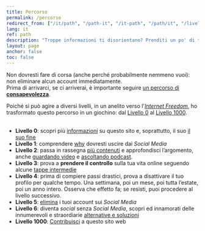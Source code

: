 ```yaml
---
title: Percorso
permalink: /percorso
redirect_from: ["/it/path", "/path-it", "/it-path", "/path/it", "/livelli"]
lang: it
ref: path
description: "Troppe informazioni ti disorientano? Prenditi un po' di tempo, respira, e segui questo percorso verso la libertà sul web."
layout: page
anchor: false
toc: false
---
```

Non dovresti fare di corsa (anche perché probabilmente nemmeno vuoi): non eliminare alcun account immediatamente.\
Prima di arrivarci, se ci arriverai, è importante seguire <u>un percorso di <strong>consapevolezza</strong></u>.

<div class="blue box">
	Poiché si può agire a diversi livelli, in un anelito verso l'<a href="https://tommi.space/internet-freedom" target="_blank" title="“Internet Freedom” in Tommi's notes"><cite>Internet Freedom</cite></a>, ho trasformato questo percorso in un giochino: dal <a href="/it/l00">Livello 0</a> al <a href="/it/l1000">Livello 1000</a>.
</div>

<br>

- **Livello 0**: scopri più [informazioni](/info "Info - quitsocialmedia.club") su questo sito e, soprattutto, il suo [il suo fine](/info#fine "Fine - quitsocialmedia.club")
- **Livello 1**: comprendere [why](/perché "Perché") dovresti uscire dai *Social Media*
- **Livello 2**: passa in rassegna [più contenuti](/it/links "Link") e approfondisci l’argomento, anche [guardando video](/guarda "Guarda") e [ascoltando podcast](/ascolta "Ascolta").
- **Livello 3**: prova a **prendere il controllo** sulla tua vita online seguendo alcune [tappe intermedie](https://www.humanetech.com/take-control "Take Control - Humane Center of Technology")
- **Livello 4**: prima di compiere passi drastici, prova a disattivare il tuo profilo per qualche tempo. Una settimana, poi un mese, poi tutta l’estate, poi un anno intero. Osserva che effetto fa; se resisti, puoi procedere al livello successivo.
- **Livello 5**: [elimina](/elimina "Elimina") i tuoi account sui *Social Media*
- **Livello 6**: diventa *social* senza *Social Media*, scopri ed innamorati delle innumerevoli e straordiarie [alternative e soluzioni](/soluzioni "Alternative e Soluzioni")
- **Livello 1000**: [Contribuisci](/contribuisci "Contribuisci") a questo sito web